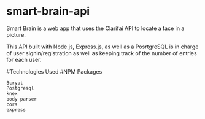 # smart-brain-api
Smart Brain is a web app that uses the Clarifai API to locate a face in a picture.

This API built with Node.js, Express.js, as well as a PosrtgreSQL is in charge of user signin/registration as well as keeping track of the number of entries for each user.

#Technologies Used
#NPM Packages

    Bcrypt
    Postgresql
    knex
    body parser
    cors
    express
